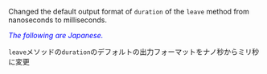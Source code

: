 Changed the default output format of `duration` of the `leave` method from nanoseconds to milliseconds.

<font color="blue">*The following are Japanese.*</font>

`leave`メソッドの`duration`のデフォルトの出力フォーマットをナノ秒からミリ秒に変更
